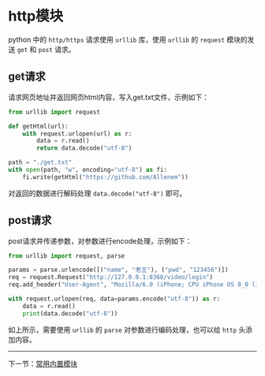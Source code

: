 # http模块

python 中的 `http/https` 请求使用 `urllib` 库，使用 `urllib` 的 `request` 模块的发送 `get` 和 `post` 请求。

## get请求

请求网页地址并返回网页html内容，写入get.txt文件，示例如下：

```py
from urllib import request

def getHtml(url):
    with request.urlopen(url) as r:
        data = r.read()
        return data.decode("utf-8")

path = "./get.txt"
with open(path, "w", encoding="utf-8") as fi:
    fi.write(getHtml("https://github.com/Allenem"))
```

对返回的数据进行解码处理 `data.decode("utf-8")` 即可。

## post请求

post请求并传递参数，对参数进行encode处理，示例如下：

```py
from urllib import request, parse

params = parse.urlencode([("name", "老王"), ("pwd", "123456")])
req = request.Request("http://127.0.0.1:8360/video/login")
req.add_header("User-Agent", "Mozilla/6.0 (iPhone; CPU iPhone OS 8_0 like Mac OS X) AppleWebKit/536.26 (KHTML, like Gecko) Version/8.0 Mobile/10A5376e Safari/8536.25")

with request.urlopen(req, data=params.encode("utf-8")) as r:
    data = r.read()
    print(data.decode("utf-8"))
```

如上所示，需要使用 `urllib` 的 `parse` 对参数进行编码处理，也可以给 `http` 头添加内容。

---

下一节：[常用内置模块](./常用内置模块.md)